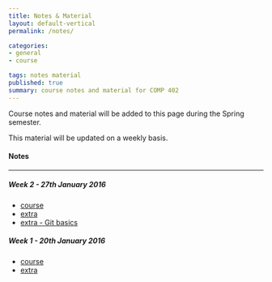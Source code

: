 ```yaml
---
title: Notes & Material
layout: default-vertical
permalink: /notes/

categories:
- general
- course

tags: notes material
published: true
summary: course notes and material for COMP 402
---
```


Course notes and material will be added to this page during the Spring semester.

This material will be updated on a weekly basis.

#### Notes

***

##### Week 2 - 27th January 2016
  * [course](/assets/docs/402-Week2-2016.pdf)
  * [extra](/assets/docs/402-Week2-Extra-2016.pdf)
  * [extra - Git basics](/assets/docs/git-basics.pdf)

##### Week 1 - 20th January 2016
  * [course](/assets/docs/402-Week1-2016.pdf)
  * [extra](/assets/docs/402-Week1-Extra-2016.pdf)
